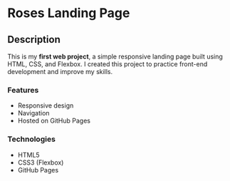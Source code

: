 # Roses Landing Page

## Description
This is my **first web project**, a simple responsive landing page built using
HTML, CSS, and Flexbox.
I created this project to practice front-end development and improve my skills.

### Features
- Responsive design
- Navigation
- Hosted on GitHub Pages

### Technologies
- HTML5
- CSS3 (Flexbox)
- GitHub Pages
